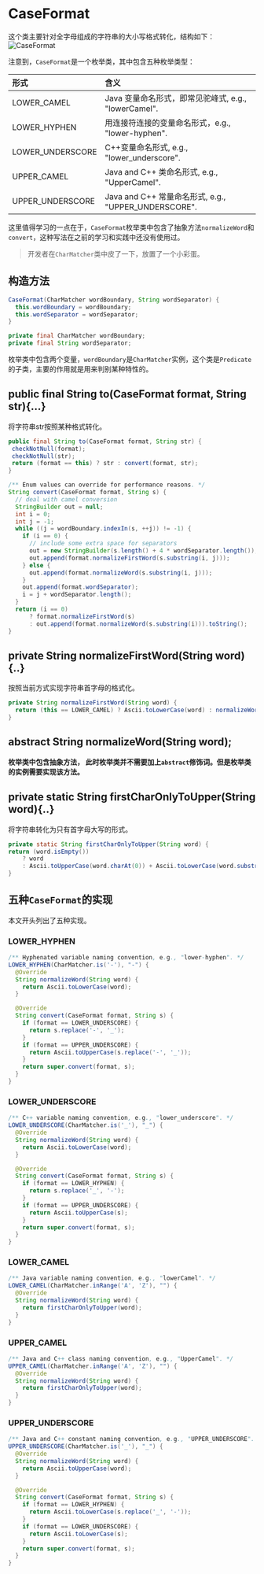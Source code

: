 # CaseFormat

这个类主要针对全字母组成的字符串的大小写格式转化，结构如下：
![CaseFormat](https://ws2.sinaimg.cn/large/006tNc79ly1fvtwo9eonbj30iw0h63ys.jpg)

注意到，`CaseFormat`是一个枚举类，其中包含五种枚举类型：

| 形式 | 含义 |
| :------------- | :------------- |
| LOWER_CAMEL | Java 变量命名形式，即常见驼峰式, e.g., "lowerCamel".|
|LOWER_HYPHEN   |用连接符连接的变量命名形式，e.g., "lower-hyphen".   |
|LOWER_UNDERSCORE   |  C++变量命名形式, e.g., "lower_underscore". |
|UPPER_CAMEL   |  Java and C++ 类命名形式, e.g., "UpperCamel". |
|UPPER_UNDERSCORE   | Java and C++ 常量命名形式, e.g., "UPPER_UNDERSCORE". |

这里值得学习的一点在于，`CaseFormat`枚举类中包含了抽象方法`normalizeWord`和`convert`，这种写法在之前的学习和实践中还没有使用过。

> 开发者在`CharMatcher`类中皮了一下，放置了一个小彩蛋。

## 构造方法
```Java
CaseFormat(CharMatcher wordBoundary, String wordSeparator) {
  this.wordBoundary = wordBoundary;
  this.wordSeparator = wordSeparator;
}

private final CharMatcher wordBoundary;
private final String wordSeparator;
```
枚举类中包含两个变量，`wordBoundary`是`CharMatcher`实例，这个类是`Predicate`的子类，主要的作用就是用来判别某种特性的。

## public final String to(CaseFormat format, String str){...}
将字符串str按照某种格式转化。
```Java
public final String to(CaseFormat format, String str) {
 checkNotNull(format);
 checkNotNull(str);
 return (format == this) ? str : convert(format, str);
}

/** Enum values can override for performance reasons. */
String convert(CaseFormat format, String s) {
  // deal with camel conversion
  StringBuilder out = null;
  int i = 0;
  int j = -1;
  while ((j = wordBoundary.indexIn(s, ++j)) != -1) {
    if (i == 0) {
      // include some extra space for separators
      out = new StringBuilder(s.length() + 4 * wordSeparator.length());
      out.append(format.normalizeFirstWord(s.substring(i, j)));
    } else {
      out.append(format.normalizeWord(s.substring(i, j)));
    }
    out.append(format.wordSeparator);
    i = j + wordSeparator.length();
  }
  return (i == 0)
      ? format.normalizeFirstWord(s)
      : out.append(format.normalizeWord(s.substring(i))).toString();
}
```


## private String normalizeFirstWord(String word){..}
按照当前方式实现字符串首字母的格式化。
```Java
private String normalizeFirstWord(String word) {
  return (this == LOWER_CAMEL) ? Ascii.toLowerCase(word) : normalizeWord(word);
}
```
## abstract String normalizeWord(String word);
**枚举类中包含抽象方法， 此时枚举类并不需要加上`abstract`修饰词。但是枚举类的实例需要实现该方法。**



## private static String firstCharOnlyToUpper(String word){..}
将字符串转化为只有首字母大写的形式。
```Java
private static String firstCharOnlyToUpper(String word) {
return (word.isEmpty())
    ? word
    : Ascii.toUpperCase(word.charAt(0)) + Ascii.toLowerCase(word.substring(1));
}
```

## 五种`CaseFormat`的实现
本文开头列出了五种实现。

### LOWER_HYPHEN
```Java
/** Hyphenated variable naming convention, e.g., "lower-hyphen". */
LOWER_HYPHEN(CharMatcher.is('-'), "-") {
  @Override
  String normalizeWord(String word) {
    return Ascii.toLowerCase(word);
  }

  @Override
  String convert(CaseFormat format, String s) {
    if (format == LOWER_UNDERSCORE) {
      return s.replace('-', '_');
    }
    if (format == UPPER_UNDERSCORE) {
      return Ascii.toUpperCase(s.replace('-', '_'));
    }
    return super.convert(format, s);
  }
}
```

### LOWER_UNDERSCORE
```Java
/** C++ variable naming convention, e.g., "lower_underscore". */
LOWER_UNDERSCORE(CharMatcher.is('_'), "_") {
  @Override
  String normalizeWord(String word) {
    return Ascii.toLowerCase(word);
  }

  @Override
  String convert(CaseFormat format, String s) {
    if (format == LOWER_HYPHEN) {
      return s.replace('_', '-');
    }
    if (format == UPPER_UNDERSCORE) {
      return Ascii.toUpperCase(s);
    }
    return super.convert(format, s);
  }
}
```

### LOWER_CAMEL
```Java
/** Java variable naming convention, e.g., "lowerCamel". */
LOWER_CAMEL(CharMatcher.inRange('A', 'Z'), "") {
  @Override
  String normalizeWord(String word) {
    return firstCharOnlyToUpper(word);
  }
}
```

### UPPER_CAMEL
```Java
/** Java and C++ class naming convention, e.g., "UpperCamel". */
UPPER_CAMEL(CharMatcher.inRange('A', 'Z'), "") {
  @Override
  String normalizeWord(String word) {
    return firstCharOnlyToUpper(word);
  }
}
```

### UPPER_UNDERSCORE
```Java
/** Java and C++ constant naming convention, e.g., "UPPER_UNDERSCORE". */
UPPER_UNDERSCORE(CharMatcher.is('_'), "_") {
  @Override
  String normalizeWord(String word) {
    return Ascii.toUpperCase(word);
  }

  @Override
  String convert(CaseFormat format, String s) {
    if (format == LOWER_HYPHEN) {
      return Ascii.toLowerCase(s.replace('_', '-'));
    }
    if (format == LOWER_UNDERSCORE) {
      return Ascii.toLowerCase(s);
    }
    return super.convert(format, s);
  }
}
```
